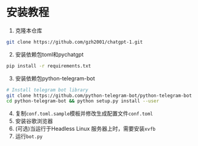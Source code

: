 # 安装教程

1. 克隆本仓库  
```bash
git clone https://github.com/gzh2001/chatgpt-1.git
```
2. 安装依赖包toml和pychatgpt  
```bash
pip install -r requirements.txt
```
3. 安装依赖包python-telegram-bot
```bash
# Install telegram bot library
git clone https://github.com/python-telegram-bot/python-telegram-bot
cd python-telegram-bot && python setup.py install --user
```
4. 复制`conf.toml.sample`模板并修改生成配置文件`conf.toml`
5. 安装谷歌浏览器
6. (可选)当运行于Headless Linux 服务器上时，需要安装`xvfb`
7. 运行`bot.py`